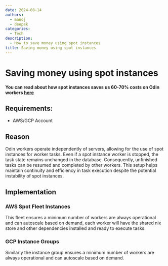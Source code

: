 ```yaml
---
date: 2024-08-14
authors:
  - manoj
  - deepak
categories:
  - Tech
description:
  - How to save money using spot instances
title: Saving money using spot instances
---
```


# Saving money using spot instances

**You can read about how spot instances saves us 60-70% costs on Odin workers [here](spot_instances.md)**

## Requirements:
- AWS/GCP Account

<!-- more -->

## Reason

Odin workers operate independently of servers, allowing for the use of spot instances for worker tasks. Even if a spot instance worker is stopped, the task state remains unchanged in the database. Consequently, unfinished tasks can be resumed and completed by other workers. This setup helps maintain continuity and efficiency in task execution despite the potential instability of spot instances.

## Implementation

### AWS Spot Fleet Instances

This fleet ensures a minimum number of workers are always operational and can autoscale based on demand, each worker will have the shared nix store and other dependencies installed and ready to execute tasks.

### GCP Instance Groups

Similarly the instance group ensures a minimum number of workers are always operational and can autoscale based on demand.